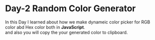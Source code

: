 <h1> Day-2 Random Color Generator </h1>
<p>In this Day I learned about how we make dynameic color picker for RGB color abd Hex color both in <b>JavaScript</b>.<br/>
and also you will copy the your generated color to clipboard.
</p>
